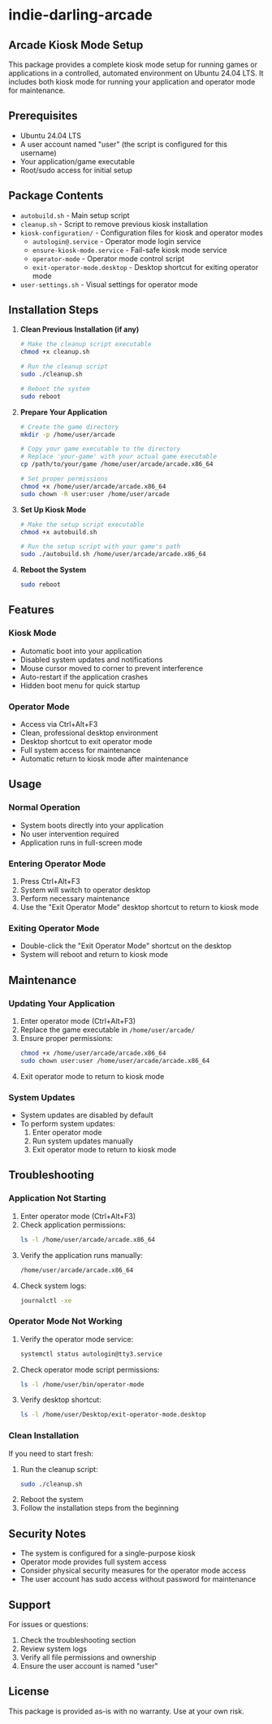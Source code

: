 # indie-darling-arcade

## Arcade Kiosk Mode Setup
This package provides a complete kiosk mode setup for running games or applications in a controlled, automated environment on Ubuntu 24.04 LTS. It includes both kiosk mode for running your application and operator mode for maintenance.

## Prerequisites

- Ubuntu 24.04 LTS
- A user account named "user" (the script is configured for this username)
- Your application/game executable
- Root/sudo access for initial setup

## Package Contents

- `autobuild.sh` - Main setup script
- `cleanup.sh` - Script to remove previous kiosk installation
- `kiosk-configuration/` - Configuration files for kiosk and operator modes
  - `autologin@.service` - Operator mode login service
  - `ensure-kiosk-mode.service` - Fail-safe kiosk mode service
  - `operator-mode` - Operator mode control script
  - `exit-operator-mode.desktop` - Desktop shortcut for exiting operator mode
- `user-settings.sh` - Visual settings for operator mode

## Installation Steps

1. **Clean Previous Installation (if any)**
   ```bash
   # Make the cleanup script executable
   chmod +x cleanup.sh
   
   # Run the cleanup script
   sudo ./cleanup.sh
   
   # Reboot the system
   sudo reboot
   ```

2. **Prepare Your Application**
   ```bash
   # Create the game directory
   mkdir -p /home/user/arcade
   
   # Copy your game executable to the directory
   # Replace 'your-game' with your actual game executable
   cp /path/to/your/game /home/user/arcade/arcade.x86_64
   
   # Set proper permissions
   chmod +x /home/user/arcade/arcade.x86_64
   sudo chown -R user:user /home/user/arcade
   ```

3. **Set Up Kiosk Mode**
   ```bash
   # Make the setup script executable
   chmod +x autobuild.sh
   
   # Run the setup script with your game's path
   sudo ./autobuild.sh /home/user/arcade/arcade.x86_64
   ```

4. **Reboot the System**
   ```bash
   sudo reboot
   ```

## Features

### Kiosk Mode
- Automatic boot into your application
- Disabled system updates and notifications
- Mouse cursor moved to corner to prevent interference
- Auto-restart if the application crashes
- Hidden boot menu for quick startup

### Operator Mode
- Access via Ctrl+Alt+F3
- Clean, professional desktop environment
- Desktop shortcut to exit operator mode
- Full system access for maintenance
- Automatic return to kiosk mode after maintenance

## Usage

### Normal Operation
- System boots directly into your application
- No user intervention required
- Application runs in full-screen mode

### Entering Operator Mode
1. Press Ctrl+Alt+F3
2. System will switch to operator desktop
3. Perform necessary maintenance
4. Use the "Exit Operator Mode" desktop shortcut to return to kiosk mode

### Exiting Operator Mode
- Double-click the "Exit Operator Mode" shortcut on the desktop
- System will reboot and return to kiosk mode

## Maintenance

### Updating Your Application
1. Enter operator mode (Ctrl+Alt+F3)
2. Replace the game executable in `/home/user/arcade/`
3. Ensure proper permissions:
   ```bash
   chmod +x /home/user/arcade/arcade.x86_64
   sudo chown user:user /home/user/arcade/arcade.x86_64
   ```
4. Exit operator mode to return to kiosk mode

### System Updates
- System updates are disabled by default
- To perform system updates:
  1. Enter operator mode
  2. Run system updates manually
  3. Exit operator mode to return to kiosk mode

## Troubleshooting

### Application Not Starting
1. Enter operator mode (Ctrl+Alt+F3)
2. Check application permissions:
   ```bash
   ls -l /home/user/arcade/arcade.x86_64
   ```
3. Verify the application runs manually:
   ```bash
   /home/user/arcade/arcade.x86_64
   ```
4. Check system logs:
   ```bash
   journalctl -xe
   ```

### Operator Mode Not Working
1. Verify the operator mode service:
   ```bash
   systemctl status autologin@tty3.service
   ```
2. Check operator mode script permissions:
   ```bash
   ls -l /home/user/bin/operator-mode
   ```
3. Verify desktop shortcut:
   ```bash
   ls -l /home/user/Desktop/exit-operator-mode.desktop
   ```

### Clean Installation
If you need to start fresh:
1. Run the cleanup script:
   ```bash
   sudo ./cleanup.sh
   ```
2. Reboot the system
3. Follow the installation steps from the beginning

## Security Notes

- The system is configured for a single-purpose kiosk
- Operator mode provides full system access
- Consider physical security measures for the operator mode access
- The user account has sudo access without password for maintenance

## Support

For issues or questions:
1. Check the troubleshooting section
2. Review system logs
3. Verify all file permissions and ownership
4. Ensure the user account is named "user"

## License

This package is provided as-is with no warranty. Use at your own risk.
